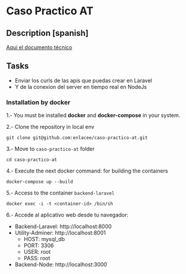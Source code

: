 
# Caso Practico AT

## Description [spanish]

[ Aquí el documento técnico ](./docs/caso-practico-AT.pdf)

## Tasks

- Enviar los curls de las apis que puedas crear en Laravel
- Y de la conexion del server en tiempo real en NodeJs

### Installation by docker

1.- You must be installed **docker** and **docker-compose** in your system.

2.- Clone the repository in local env

    git clone git@github.com:enlacee/caso-practico-at.git

3.- Move to `caso-practico-at` folder

    cd caso-practico-at

4.- Execute the next docker command: for building the containers

    docker-compose up --build

5.- Access to the container `backend-laravel`

    docker exec -i -t <container-id> /bin/sh

6.- Accede al aplicativo web desde tu navegador:

* Backend-Laravel: http://localhost:8000
* Utility-Adminer: http://localhost:8001
    - HOST: mysql_db
    - PORT: 3306
    - USER: root
    - PASS: root
* Backend-Node: http://localhost:3000


